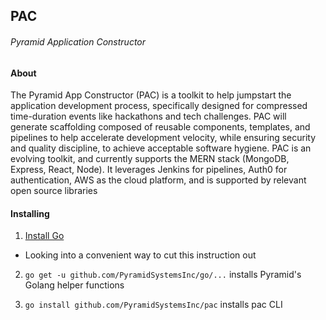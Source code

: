 ## PAC

###### Pyramid Application Constructor


#### About

The Pyramid App Constructor (PAC) is a toolkit to help jumpstart the application development process, specifically designed for compressed time-duration events like hackathons and tech challenges. PAC will generate scaffolding composed of reusable components, templates, and pipelines to help accelerate development velocity, while ensuring security and quality discipline, to achieve acceptable software hygiene. PAC is an evolving toolkit, and currently supports the MERN stack (MongoDB, Express, React, Node). It leverages Jenkins for pipelines, Auth0 for authentication, AWS as the cloud platform, and is supported by relevant open source libraries


#### Installing

1. [Install Go](https://golang.org/doc/install)

  * Looking into a convenient way to cut this instruction out

2. `go get -u github.com/PyramidSystemsInc/go/...` installs Pyramid's Golang helper functions

3. `go install github.com/PyramidSystemsInc/pac` installs pac CLI
